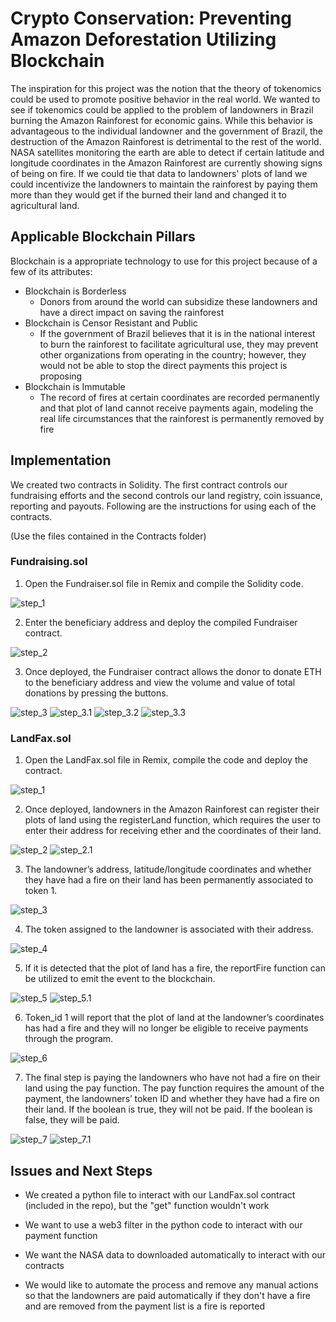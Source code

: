 # Crypto Conservation: Preventing Amazon Deforestation Utilizing Blockchain
 
The inspiration for this project was the notion that the theory of tokenomics could be used to promote positive behavior in the real world. We wanted to see if tokenomics could be applied to the problem of landowners in Brazil burning the Amazon Rainforest for economic gains. While this behavior is advantageous to the individual landowner and the government of Brazil, the destruction of the Amazon Rainforest is detrimental to the rest of the world. NASA satellites monitoring the earth are able to detect if certain latitude and longitude coordinates in the Amazon Rainforest are currently showing signs of being on fire. If we could tie that data to landowners' plots of land we could incentivize the landowners to maintain the rainforest by paying them more than they would get if the burned their land and changed it to agricultural land.
 
## Applicable Blockchain Pillars
 
Blockchain is a appropriate technology to use for this project because of a few of its attributes:
- Blockchain is Borderless
   - Donors from around the world can subsidize these landowners and have a direct impact on saving the rainforest
- Blockchain is Censor Resistant and Public
   - If the government of Brazil believes that it is in the national interest to burn the rainforest to facilitate agricultural use, they may prevent other organizations from operating in the country; however, they would not be able to stop the direct payments this project is proposing
- Blockchain is Immutable
   - The record of fires at certain coordinates are recorded permanently and that plot of land cannot receive payments again, modeling the real life circumstances that the rainforest is permanently removed by fire
 
## Implementation
 
We created two contracts in Solidity. The first contract controls our fundraising efforts and the second controls our land registry, coin issuance, reporting and payouts. Following are the instructions for using each of the contracts.

(Use the files contained in the Contracts folder)
 
### Fundraising.sol
 
1. Open the Fundraiser.sol file in Remix and compile the Solidity code.
 
![step_1](Images/1_compile_fundraiser.png)
 
2. Enter the beneficiary address and deploy the compiled Fundraiser contract.
 
![step_2](Images/2_deploy_fundraiser.png)
 
3. Once deployed, the Fundraiser contract allows the donor to donate ETH to the beneficiary address and view the volume and value of total donations by pressing the buttons.
 
![step_3](Images/3_deployed_fundraiser.png)
![step_3.1](Images/4_donate.png)
![step_3.2](Images/5_result_of_donation.png)
![step_3.3](Images/13_fundraiser_sol_functions.png)
 
### LandFax.sol
 
1. Open the LandFax.sol file in Remix, compile the code and deploy the contract.
 
![step_1](Images/6_deploy_landfax.png)
 
2. Once deployed, landowners in the Amazon Rainforest can register their plots of land using the registerLand function, which requires the user to enter their address for receiving ether and the coordinates of their land.
 
![step_2](Images/7_register_land.png)
![step_2.1](Images/14_register_land_function.png)
 
3. The landowner’s address, latitude/longitude coordinates and whether they have had a fire on their land has been permanently associated to token 1.
 
![step_3](Images/8_landowner_assigned_token1.png)
 
4. The token assigned to the landowner is associated with their address.
 
![step_4](Images/9_token_in_landowner_address.png)
 
5. If it is detected that the plot of land has a fire, the reportFire function can be utilized to emit the event to the blockchain.
 
![step_5](Images/10_report_fire.png)
![step_5.1](Images/15_report_fire_code.png)
 
6. Token_id 1 will report that the plot of land at the landowner’s coordinates has had a fire and they will no longer be eligible to receive payments through the program.
 
![step_6](Images/11_had_fire.png)
 
7. The final step is paying the landowners who have not had a fire on their land using the pay function.  The pay function requires the amount of the payment, the landowners’ token ID and whether they have had a fire on their land. If the boolean is true, they will not be paid. If the boolean is false, they will be paid.
 
![step_7](Images/12_pay_function.png)
![step_7.1](Images/16_pay_function.png)
 
## Issues and Next Steps
 
- We created a python file to interact with our LandFax.sol contract (included in the repo), but the "get" function wouldn't work
 
- We want to use a web3 filter in the python code to interact with our payment function
 
- We want the NASA data to downloaded automatically to interact with our contracts
 
- We would like to automate the process and remove any manual actions so that the landowners are paid automatically if they don't have a fire and are removed from the payment list is a fire is reported 









